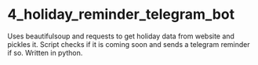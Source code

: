 # 4_holiday_reminder_telegram_bot
Uses beautifulsoup and requests to get holiday data from website and pickles it. Script checks if it is coming soon and sends a telegram reminder if so. Written in python.
